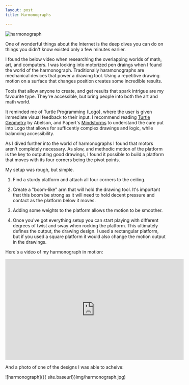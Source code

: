 ```yaml
---
layout: post
title: Harmonographs

---
```


![harmonograph](http://68.media.tumblr.com/364533e661eac80316e540033f358400/tumblr_neov5rgBHz1tzs5dao2_500.gif)

One of wonderful things about the Internet is the deep dives you can do on things you didn't know existed only a few minutes earlier.

I found the below video when researching the overlapping worlds of math, art, and computers. I was looking into motorized pen draings when I found the world of the harmonograph. Traditionally haramonographs are mechanical devices that power a drawing tool. Using a repetitive drawing motion on a surface that changes position creates some incredible results.

Tools that allow anyone to create, and get results that spark intrigue are my favourite type. They're accessible, but bring people into both the art and math world.

It reminded me of Turtle Programming (Logo), where the user is given immediate visual feedback to their input. I recommend reading [Turtle Geometry](http://a.co/fEH7udw) by Abelson, and Papert's [Mindstorms](http://a.co/bDYy4Yn) to understand the care put into Logo that allows for sufficently complex drawings and logic, while balancing accessibility.

As I dived further into the world of harmonographs I found that motors aren't completely necessary. As slow, and methodic motion of the platform is the key to outputing good drawings, I found it possible to build a platform that moves with its four corners being the pivot points.

My setup was rough, but simple.

1) Find a sturdy platform and attach all four corners to the ceiling.

2) Create a "boom-like" arm that will hold the drawing tool. It's important that this boom be strong as it will need to hold decent pressure and contact as the platform below it moves.

3) Adding some weights to the platform allows the motion to be smoother.

4) Once you've got everything setup you can start playing with different degrees of twist and sway when rocking the platform. This ultimately defines the output, the drawing design. I used a rectangular platform, but if you used a square platform it would also change the motion output in the drawings.

Here's a video of my harmonograph in motion:

<iframe width="560" height="315" src="https://www.youtube.com/embed/wfoWUe6IoBY" frameborder="0" allowfullscreen></iframe>

And a photo of one of the designs I was able to acheive:

![harmonograph]({{ site.baseurl}}img/harmonograph.jpg)